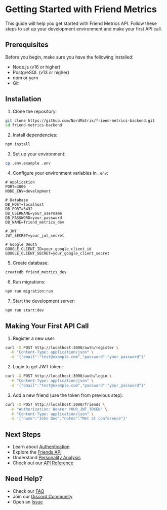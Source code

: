 # Getting Started with Friend Metrics

This guide will help you get started with Friend Metrics API. Follow these steps to set up your development environment and make your first API call.

## Prerequisites

Before you begin, make sure you have the following installed:
- Node.js (v16 or higher)
- PostgreSQL (v13 or higher)
- npm or yarn
- Git

## Installation

1. Clone the repository:
```bash
git clone https://github.com/NordMatrix/friend-metrics-backend.git
cd friend-metrics-backend
```

2. Install dependencies:
```bash
npm install
```

3. Set up your environment:
```bash
cp .env.example .env
```

4. Configure your environment variables in `.env`:
```env
# Application
PORT=3000
NODE_ENV=development

# Database
DB_HOST=localhost
DB_PORT=5432
DB_USERNAME=your_username
DB_PASSWORD=your_password
DB_NAME=friend_metrics_dev

# JWT
JWT_SECRET=your_jwt_secret

# Google OAuth
GOOGLE_CLIENT_ID=your_google_client_id
GOOGLE_CLIENT_SECRET=your_google_client_secret
```

5. Create database:
```bash
createdb friend_metrics_dev
```

6. Run migrations:
```bash
npm run migration:run
```

7. Start the development server:
```bash
npm run start:dev
```

## Making Your First API Call

1. Register a new user:
```bash
curl -X POST http://localhost:3000/auth/register \
  -H "Content-Type: application/json" \
  -d '{"email":"test@example.com","password":"your_password"}'
```

2. Login to get JWT token:
```bash
curl -X POST http://localhost:3000/auth/login \
  -H "Content-Type: application/json" \
  -d '{"email":"test@example.com","password":"your_password"}'
```

3. Add a new friend (use the token from previous step):
```bash
curl -X POST http://localhost:3000/friends \
  -H "Authorization: Bearer YOUR_JWT_TOKEN" \
  -H "Content-Type: application/json" \
  -d '{"name":"John Doe","notes":"Met at conference"}'
```

## Next Steps

- Learn about [Authentication](./authentication.md)
- Explore the [Friends API](./friends.md)
- Understand [Personality Analysis](./personality.md)
- Check out our [API Reference](./api-reference.md)

## Need Help?

- Check our [FAQ](./faq.md)
- Join our [Discord Community](https://discord.gg/friendmetrics)
- Open an [Issue](https://github.com/NordMatrix/friend-metrics-backend/issues) 